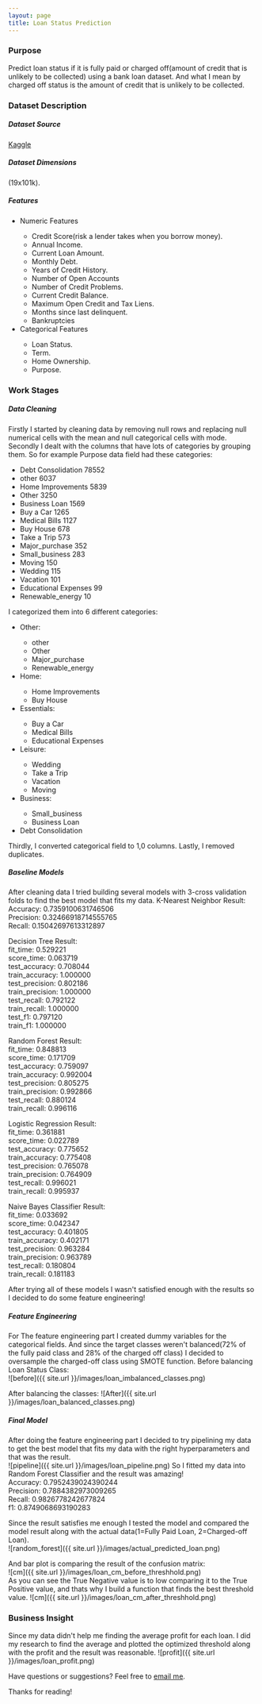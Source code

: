 ```yaml
---
layout: page
title: Loan Status Prediction
---
```



### Purpose

Predict loan status if it is fully paid or charged off(amount of credit that is unlikely to be collected) using a bank loan dataset. And what I mean by charged off status is the amount of credit that is unlikely to be collected.

### Dataset Description
##### Dataset Source
[Kaggle](https://www.kaggle.com/omkar5/dataset-for-bank-loan-prediction/)

##### Dataset Dimensions
(19x101k).

##### Features
<ul>
  <li>Numeric Features</li>
  <ul>
  <li>Credit Score(risk a lender takes when you borrow money).</li>
  <li>Annual Income.</li>
  <li>Current Loan Amount.</li>
  <li>Monthly Debt.</li>
  <li>Years of Credit History.</li>
  <li>Number of Open Accounts</li>
  <li>Number of Credit Problems.</li>
  <li>Current Credit Balance.</li>
  <li>Maximum Open Credit and Tax Liens.</li>
<li>Months since last delinquent.</li>
  <li>Bankruptcies</li>
  </ul>
  <li>Categorical Features</li>
<ul>
  <li>Loan Status.</li>
  <li>Term.</li>
  <li>Home Ownership.</li>
  <li>Purpose.</li>
  </ul>
</ul> 

### Work Stages

##### Data Cleaning

Firstly I started by cleaning data by removing null rows and replacing null numerical cells with the mean and null categorical cells with mode.
Secondly I dealt with the columns that have lots of categories by grouping them. So for example Purpose data field had these categories:

<ul>
  <li>Debt Consolidation      78552</li>
<li>other                    6037</li>
<li>Home Improvements        5839</li>
<li>Other                    3250</li>
<li>Business Loan            1569</li>
<li>Buy a Car                1265</li>
<li>Medical Bills            1127</li>
<li>Buy House                 678</li>
<li>Take a Trip               573</li>
<li>Major_purchase            352</li>
<li>Small_business            283</li>
<li>Moving                    150</li>
<li>Wedding                   115</li>
<li>Vacation                  101</li>
<li>Educational Expenses       99</li>
<li>Renewable_energy           10</li>
</ul>

I categorized them into 6 different categories:
<ul>
  <li>Other:</li>
<ul>
  <li>other            </li>      
  <li>Other            </li>       
  <li>Major_purchase   </li>       
  <li>Renewable_energy  </li>
  </ul>   
  <li>Home:</li>
<ul>
  <li>Home Improvements  </li>    
  <li>Buy House   </li>
  </ul>
  <li>Essentials: </li>
<ul>
  <li>Buy a Car       </li>         
  <li>Medical Bills    </li>       
  <li>Educational Expenses </li>      
  </ul>
  <li>Leisure:</li>
<ul>
  <li>Wedding    </li>               
  <li>Take a Trip  </li>            
  <li>Vacation    </li>              
  <li>Moving      </li>             
  </ul>
  <li>Business:</li>
<ul>
  <li>Small_business  </li>          
  <li>Business Loan </li>           
  </ul>
  <li>Debt Consolidation  </li>
</ul> 
Thirdly, I converted categorical field to 1,0 columns.
Lastly, I removed duplicates. 



##### Baseline Models
After cleaning data I tried building several models with 3-cross validation folds  to find the best model that fits my data.
K-Nearest Neighbor Result:<br/>
Accuracy:          0.7359100631746506<br/>
Precision:          0.32466918714555765<br/>
Recall:               0.15042697613312897<br/>

Decision Tree Result:<br/>
fit_time:              0.529221<br/>
score_time:        0.063719<br/>
test_accuracy:   0.708044<br/>
train_accuracy:  1.000000<br/>
test_precision:   0.802186<br/>
train_precision:  1.000000<br/>
test_recall:          0.792122<br/>
train_recall:        1.000000<br/>
test_f1:              0.797120<br/>
train_f1:             1.000000<br/>

Random Forest Result:<br/>
fit_time:             0.848813<br/>
score_time:       0.171709<br/>
test_accuracy:  0.759097<br/>
train_accuracy: 0.992004<br/>
test_precision:   0.805275<br/>
train_precision:  0.992866<br/>
test_recall:        0.880124<br/>
train_recall:        0.996116<br/>

Logistic Regression Result:<br/>
fit_time:              0.361881<br/>
score_time:        0.022789<br/>
test_accuracy:   0.775652<br/>
train_accuracy:  0.775408<br/>
test_precision:   0.765078<br/>
train_precision:  0.764909<br/>
test_recall:         0.996021<br/>
train_recall:        0.995937<br/>

Naive Bayes Classifier Result: <br/>
fit_time:              0.033692<br/>
score_time:        0.042347<br/>
test_accuracy:    0.401805<br/>
train_accuracy:   0.402171<br/>
test_precision:    0.963284<br/>
train_precision:   0.963789<br/>
test_recall:          0.180804<br/>
train_recall:         0.181183<br/>

After trying all of these models I wasn't satisfied enough with the results so I decided to do some feature engineering!

##### Feature Engineering 
For The feature engineering part I created dummy variables for the categorical fields. And since the target classes weren't balanced(72% of the fully paid class and 28% of the charged off class)  I decided to oversample the charged-off class using SMOTE function.
Before balancing Loan Status Class:<br/>
![before]({{ site.url }}/images/loan_imbalanced_classes.png)

After balancing the classes:
![After]({{ site.url }}/images/loan_balanced_classes.png)

##### Final Model
After doing the feature engineering part I decided to try pipelining my data to get the best model that fits my data with the right hyperparameters and that was the result.<br/>
![pipeline]({{ site.url }}/images/loan_pipeline.png)
So I fitted my data into Random Forest Classifier and the result was amazing!<br/>
Accuracy:  0.7952439024390244<br/>
Precision:  0.7884382973009265<br/>
Recall:  0.9826778242677824<br/>
f1:  0.8749068693190283<br/>

Since the result satisfies me enough I tested the model and compared the model result along with the actual data(1=Fully Paid Loan, 2=Charged-off Loan).<br/>
![random_forest]({{ site.url }}/images/actual_predicted_loan.png)

And bar plot is comparing the result of the confusion matrix:<br/>
![cm]({{ site.url }}/images/loan_cm_before_threshhold.png)<br/>
As you can see the True Negative value is to low comparing it to the True Positive value, and thats why I build a function that finds the best threshold value.
![cm]({{ site.url }}/images/loan_cm_after_threshhold.png)<br/>

### Business Insight
Since my data didn't help me finding the average profit for each loan. I did my research to find the average and plotted the optimized threshold along with the profit  and the result was reasonable.
![profit]({{ site.url }}/images/loan_profit.png)<br/>

Have questions or suggestions? Feel free to [email me](mailto:njoud.algifari@gmail.com).

Thanks for reading!

